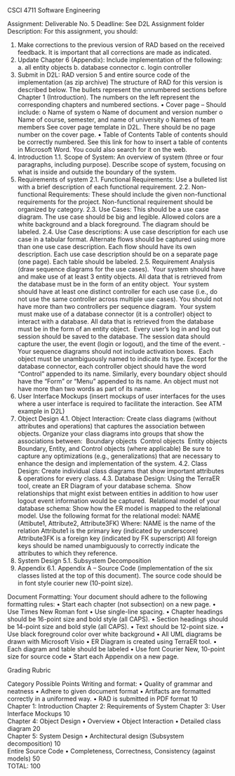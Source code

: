 CSCI 4711 Software Engineering

Assignment: Deliverable No. 5
Deadline: See D2L Assignment folder
Description:
For this assignment, you should:
1.	Make corrections to the previous version of RAD based on the received feedback. It is important that all corrections are made as indicated.
2.	Update Chapter 6 (Appendix): Include implementation of the following:
a.	all entity objects
b.	database connector
c.	login controller
3.	Submit in D2L: RAD version 5 and entire source code of the implementation (as zip archive)
The structure of RAD for this version is described below. The bullets represent the unnumbered sections before Chapter 1 (Introduction). The numbers on the left represent the corresponding chapters and numbered sections.
•	Cover page – Should include:
o	Name of system
o	Name of document and version number
o	Name of course, semester, and name of university
o	Names of team members 
See cover page template in D2L. There should be no page number on the cover page.
•	Table of Contents
Table of contents should be correctly numbered. See this link for how to insert a table of contents in Microsoft Word. You could also search for it on the web.
1.	Introduction
1.1.	Scope of System: An overview of system (three or four paragraphs, including purpose). Describe scope of system, focusing on what is inside and outside the boundary of the system.
2.	Requirements of system
2.1.	Functional Requirements: Use a bulleted list with a brief description of each functional requirement.
2.2.	Non-functional Requirements: These should include the given non-functional requirements for the project. Non-functional requirement should be organized by category.
2.3.	Use Cases: This should be a use case diagram. The use case should be big and legible. Allowed colors are a white background and a black foreground. The diagram should be labeled.
2.4.	Use Case descriptions: A use case description for each use case in a tabular format. Alternate flows should be captured using more than one use case description. Each flow should have its own description. Each use case description should be on a separate page (one page). Each table should be labeled.
2.5.	Requirement Analysis (draw sequence diagrams for the use cases). 
­	Your system should have and make use of at least 3 entity objects. All data that is retrieved from the database must be in the form of an entity object.
­	Your system should have at least one distinct controller for each use case (i.e., do not use the same controller across multiple use cases). You should not have more than two controllers per sequence diagram.
­	Your system must make use of a database connector (it is a controller) object to interact with a database. All data that is retrieved from the database must be in the form of an entity object.
­	Every user’s log in and log out session should be saved to the database. The session data should capture the user, the event (login or logout), and the time of the event.
­	Your sequence diagrams should not include activation boxes.
­	Each object must be unambiguously named to indicate its type. Except for the database connector, each controller object should have the word “Control” appended to its name. Similarly, every boundary object should have the “Form” or “Menu” appended to its name. An object must not have more than two words as part of its name.
3.	User Interface Mockups (insert mockups of user interfaces for the uses where a user interface is required to facilitate the interaction. See ATM example in D2L)
4.	Object Design
4.1.	Object Interaction: Create class diagrams (without attributes and operations) that captures the association between objects. Organize your class diagrams into groups that show the associations between:
­	Boundary objects
­	Control objects
­	Entity objects
­	Boundary, Entity, and Control objects (where applicable)
Be sure to capture any optimizations (e.g., generalizations) that are necessary to enhance the design and implementation of the system.
4.2.	Class Design: Create individual class diagrams that show important attributes & operations for every class.
4.3.	Database Design: Using the TerraER tool, create an ER Diagram of your database schema.
­	Show relationships that might exist between entities in addition to how user logout event information would be captured.
­	Relational model of your database schema: Show how the ER model is mapped to the relational model. Use the following format for the relational model: 
NAME (Attibute1, Attribute2, Attribute3FK)
Where:
NAME is the name of the relation
Attribute1 is the primary key (indicated by underscore)
Attribute3FK is a foreign key (indicated by FK superscript)
All foreign keys should be named unambiguously to correctly indicate the attributes to which they reference.
5.	System Design
5.1.	Subsystem Decomposition
6.	Appendix
6.1.	Appendix A – Source Code (implementation of the six classes listed at the top of this document). The source code should be in font style courier new (10-point size).

Document Formatting:
Your document should adhere to the following formatting rules:
•	Start each chapter (not subsection) on a new page.
•	Use Times New Roman font 
•	Use single-line spacing.
•	Chapter headings should be 16-point size and bold style (all CAPS).
•	Section headings should be 14-point size and bold style (all CAPS).
•	Text should be 12-point size.
•	Use black foreground color over white background
•	All UML diagrams be drawn with Microsoft Visio
•	ER Diagram is created using TerraER tool.
•	Each diagram and table should be labeled
•	Use font Courier New, 10-point size for source code
•	Start each Appendix on a new page.

Grading Rubric 

Category	Possible	Points
Writing and format: 
•	Quality of grammar and neatness
•	Adhere to given document format
•	Artifacts are formatted correctly in a uniformed way.
•	RAD is submitted in PDF format	10	
Chapter 1: Introduction
Chapter 2: Requirements of System 
Chapter 3: User Interface Mockups 	10	
Chapter 4: Object Design 
•	Overview
•	Object Interaction
•	Detailed class diagram	20	
Chapter 5: System Design 
•	Architectural design (Subsystem decomposition)	10	
Entire Source Code
•	Completeness, Correctness, Consistency (against models)	50	
TOTAL:	100	
		

